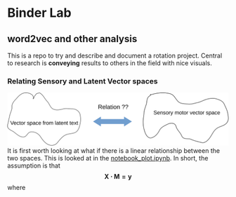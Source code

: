 # Binder Lab
## word2vec and other analysis

This is a repo to try and describe and document a rotation project. Central to research is **conveying** results to others in the field with nice visuals.
### Relating Sensory and Latent Vector spaces
![Image of spaces](data/vec_drawing.svg)
 It is first worth looking at what if there is a linear relationship between the two spaces. This is looked at in the [notebook_plot.ipynb](notebook_plot.ipynb). In short, the assumption is that $$\mathbf{X \cdot M = y}$$ where
